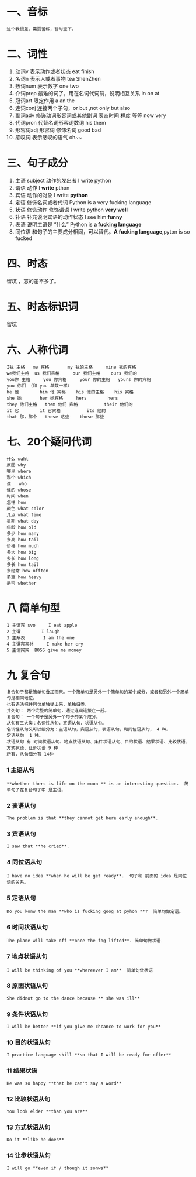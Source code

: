 # 一、音标
    这个我很差，需要苦练，暂时空下。   

# 二、词性
1. 动词v 表示动作或者状态 eat finish
2. 名词n 表示人或者事物  tea ShenZhen
3. 数词num 表示数字 one two
4. 介词prep 最难的词了，用在名词代词前，说明相互关系 in on at 
5. 冠词art 限定作用 a an the 
6. 连词conj 连接两个子句，or but ,not only but also
7. 副词adv 修饰动词形容词或其他副词 表四时间 程度 等等 now very 
8. 代词pron 代替名词形容词数词 his them 
9. 形容词adj 形容词 修饰名词 good bad
10. 感叹词   表示感叹的语气 oh~~

# 三、句子成分
1. 主语 subject 动作的发出者 **I** write python
2. 谓语 动作                    I **write** pthon
3. 宾语 动作的对象               I write **python**
4. 定语 修饰名词或者代词          Python is a very fucking language
5. 状语 修饰动作 修饰谓语         I write python **very well**
6. 补语 补充说明宾语的动作状态     I see him **funny**
7. 表语 说明主语是 “什么”         Python is **a fucking language**
8. 同位语 和句子的主要成分相同，可以替代。**A fucking language**,pyton is so fucked

# 四、时态
留坑 ，忘的差不多了。

# 五、时态标识词
留坑

# 六、人称代词
	I我 主格 	me 宾格		my 我的主格  	mine 我的宾格
	we我们主格	us 我们宾格 	our 我们主格 	ours 我们的
	you你 主格 	you 你宾格 	your 你的主格 	yours 你的宾格 
	you 你们 （和 you 单数一样）
	he 他 		him 他 宾格 	his 他的主格 	his 宾格
	she 她 		her 她宾格 	hers 		hers
	they 他们主格 	them 他们 宾格 			their 他们的
	it 它 		it 它宾格 			its 他的
	that 那，那个	these 这些 	those 那些

# 七、20个疑问代词
	什么 waht
	原因 why
	哪里 where
	那个 which
	谁   who
	谁的 whose
	时间 when
	怎样 how
	颜色 what color
	几点 what time
	星期 what day
	年龄 how old
	多少 how many
	多高 how tail
	价格 how much
	多大 how big
	多长 how long
	多长 how tail
	多经常 how offten
	多重 how heavy
	是否 whether

# 八 简单句型
	1 主谓宾 svo     I eat apple
	2 主谓		I laugh
	3 主系表		I am the one
	4 主谓宾宾补   	I make her cry
	5 主谓宾宾	BOSS give me money
	
# 九 复合句
	复合句子都是简单句叠加而来。一个简单句是另外一个简单句的某个成分，或者和另外一个简单句是相同地位。
	也有语法把并列句单独提出来，单独归类。
	并列句： 两个完整的简单句，通过连词连接在一起。
	复合句： 一个句子是另外一个句子的某个成分。
	从句有三大类：名词性从句，定语从句，状语从句。
	名词性从句又可以细分为：主语从句，宾语从句，表语从句，和同位语从句， 4 种。
	定语从句  1 种。
	状语从句 有 时间状语从句、地点状语从句、条件状语从句、目的状语、结果状语、比较状语、方式状语、让步状语 9 种 
	所有，从句细分有 14种
### 1 主语从句
	**whether thers is life on the moon ** is an interesting question.  简单句子在复合句子中 是主语。
### 2 表语从句
	The problem is that **they cannot get here early enough**.
### 3 宾语从句
	I saw that **he cried**. 
### 4 同位语从句
	I have no idea **when he will be get ready**.  句子和 前面的 idea 是同位语的关系。

### 5 定语从句 
	Do you konw the man **who is fucking goog at pyhon **?  简单句做定语。
### 6 时间状语从句
	The plane will take off **once the fog lifted**. 简单句做状语
### 7 地点状语从句
	I will be thinking of you **whereever I am**  简单句做状语
### 8 原因状语从句
	She didnot go to the dance because ** she was ill**
### 9 条件状语从句
	I will be better **if you give me chcance to work for you** 
### 10 目的状语从句
	I practice language skill **so that I will be ready for offer**
### 11 结果状语
	He was so happy **that he can't say a word**
### 12 比较状语从句
	You look elder **than you are**
### 13 方式状语从句
	Do it **like he does**
### 14 让步状语从句
	I will go **even if / though it sonws**

